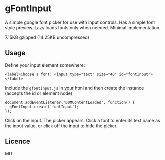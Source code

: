 # gFontInput

A simple google font picker for use with input controls. Has a simple font style preview. Lazy loads fonts only when needed. Minimal implementation.

7.15KB gzipped (14.25KB uncompressed)

## Usage

Define your input element somewhere:

    <label>Choose a font: <input type="text" size="40" id="fontInput"></label>

Include the `gfontinput.js` in your html and then create the instance (accepts the id or element node)

    document.addEventListener('DOMContentLoaded', function() {
      gFontInput.create('fontInput');
    });

Click on the input. The picker appears. Click a font to enter its text name as the input value, or click off the input to hide the picker.

## Licence

MIT
